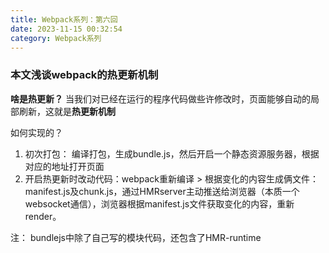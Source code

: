```yaml
---
title: Webpack系列：第六回
date: 2023-11-15 00:32:54
category: Webpack系列
---
```


### 本文浅谈webpack的热更新机制

**啥是热更新？**
当我们对已经在运行的程序代码做些许修改时，页面能够自动的局部刷新，这就是**热更新机制**

如何实现的？
1. 初次打包： 编译打包，生成bundle.js，然后开启一个静态资源服务器，根据对应的地址打开页面
2. 开启热更新时改动代码：webpack重新编译 > 根据变化的内容生成俩文件：manifest.js及chunk.js，通过HMRserver主动推送给浏览器（本质一个websocket通信），浏览器根据manifest.js文件获取变化的内容，重新render。

注： bundlejs中除了自己写的模块代码，还包含了HMR-runtime